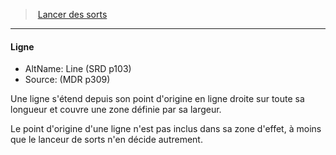 ﻿---
!Generic
Id: spellcasting_hd.md#ligne
ParentLink: spellcasting_hd.md#lancer-des-sorts
Name: Ligne
ParentName: Lancer des sorts
NameLevel: 4
AltName: Line (SRD p103)
Source: (MDR p309)
---
> [Lancer des sorts](hd_spellcasting.md)

---

#### Ligne

- AltName: Line (SRD p103)
- Source: (MDR p309)

Une ligne s'étend depuis son point d'origine en ligne droite sur toute sa longueur et couvre une zone définie par sa largeur.

Le point d'origine d'une ligne n'est pas inclus dans sa zone d'effet, à moins que le lanceur de sorts n'en décide autrement.

